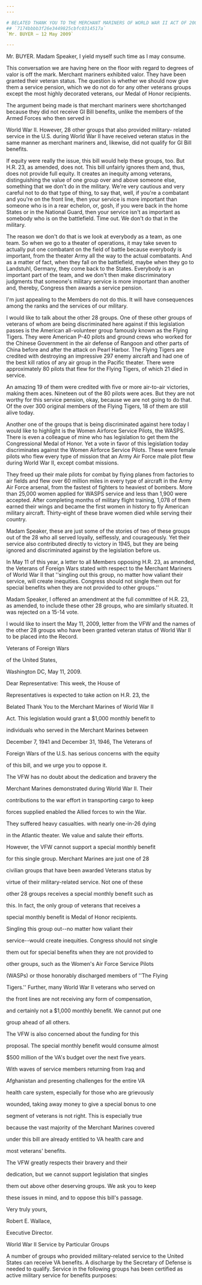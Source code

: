 ```yaml
---
---

# BELATED THANK YOU TO THE MERCHANT MARINERS OF WORLD WAR II ACT OF 2009
## `7174bbbb3f26e3449825cbfc0314517a`
`Mr. BUYER — 12 May 2009`

---
```



Mr. BUYER. Madam Speaker, I yield myself such time as I may consume.

This conversation we are having here on the floor with regard to 
degrees of valor is off the mark. Merchant mariners exhibited valor. 
They have been granted their veteran status. The question is whether we 
should now give them a service pension, which we do not do for any 
other veterans groups except the most highly decorated veterans, our 
Medal of Honor recipients.

The argument being made is that merchant mariners were shortchanged 
because they did not receive GI Bill benefits, unlike the members of 
the Armed Forces who then served in


World War II. However, 28 other groups that also provided military-
related service in the U.S. during World War II have received veteran 
status in the same manner as merchant mariners and, likewise, did not 
qualify for GI Bill benefits.

If equity were really the issue, this bill would help these groups, 
too. But H.R. 23, as amended, does not. This bill unfairly ignores them 
and, thus, does not provide full equity. It creates an inequity among 
veterans, distinguishing the value of one group over and above someone 
else, something that we don't do in the military. We're very cautious 
and very careful not to do that type of thing, to say that, well, if 
you're a combatant and you're on the front line, then your service is 
more important than someone who is in a rear echelon, or, gosh, if you 
were back in the home States or in the National Guard, then your 
service isn't as important as somebody who is on the battlefield. Time 
out. We don't do that in the military.

The reason we don't do that is we look at everybody as a team, as one 
team. So when we go to a theater of operations, it may take seven to 
actually put one combatant on the field of battle because everybody is 
important, from the theater Army all the way to the actual combatants. 
And as a matter of fact, when they fall on the battlefield, maybe when 
they go to Landstuhl, Germany, they come back to the States. Everybody 
is an important part of the team, and we don't then make discriminatory 
judgments that someone's military service is more important than 
another and, thereby, Congress then awards a service pension.

I'm just appealing to the Members do not do this. It will have 
consequences among the ranks and the services of our military.

I would like to talk about the other 28 groups. One of these other 
groups of veterans of whom are being discriminated here against if this 
legislation passes is the American all-volunteer group famously known 
as the Flying Tigers. They were American P-40 pilots and ground crews 
who worked for the Chinese Government in the air defense of Rangoon and 
other parts of China before and after the attack on Pearl Harbor. The 
Flying Tigers are credited with destroying an impressive 297 enemy 
aircraft and had one of the best kill ratios of any air group in the 
Pacific theater. There were approximately 80 pilots that flew for the 
Flying Tigers, of which 21 died in service.



An amazing 19 of them were credited with five or more air-to-air 
victories, making them aces. Nineteen out of the 80 pilots were aces. 
But they are not worthy for this service pension, okay, because we are 
not going to do that. Of the over 300 original members of the Flying 
Tigers, 18 of them are still alive today.

Another one of the groups that is being discriminated against here 
today I would like to highlight is the Women Airforce Service Pilots, 
the WASPS. There is even a colleague of mine who has legislation to get 
them the Congressional Medal of Honor. Yet a vote in favor of this 
legislation today discriminates against the Women Airforce Service 
Pilots. These were female pilots who flew every type of mission that an 
Army Air Force male pilot flew during World War II, except combat 
missions.

They freed up their male pilots for combat by flying planes from 
factories to air fields and flew over 60 million miles in every type of 
aircraft in the Army Air Force arsenal, from the fastest of fighters to 
heaviest of bombers. More than 25,000 women applied for WASPS service 
and less than 1,900 were accepted. After completing months of military 
flight training, 1,078 of them earned their wings and became the first 
women in history to fly American military aircraft. Thirty-eight of 
these brave women died while serving their country.

Madam Speaker, these are just some of the stories of two of these 
groups out of the 28 who all served loyally, selflessly, and 
courageously. Yet their service also contributed directly to victory in 
1945, but they are being ignored and discriminated against by the 
legislation before us.

In May 11 of this year, a letter to all Members opposing H.R. 23, as 
amended, the Veterans of Foreign Wars stated with respect to the 
Merchant Mariners of World War II that ''singling out this group, no 
matter how valiant their service, will create inequities. Congress 
should not single them out for special benefits when they are not 
provided to other groups.''

Madam Speaker, I offered an amendment at the full committee of H.R. 
23, as amended, to include these other 28 groups, who are similarly 
situated. It was rejected on a 15-14 vote.

I would like to insert the May 11, 2009, letter from the VFW and the 
names of the other 28 groups who have been granted veteran status of 
World War II to be placed into the Record.






















Veterans of Foreign Wars






















 of the United States,




















Washington DC, May 11, 2009.



 Dear Representative: This week, the House of 


 Representatives is expected to take action on H.R. 23, the 


 Belated Thank You to the Merchant Marines of World War II 


 Act. This legislation would grant a $1,000 monthly benefit to 


 individuals who served in the Merchant Marines between 


 December 7, 1941 and December 31, 1946, The Veterans of 


 Foreign Wars of the U.S. has serious concerns with the equity 


 of this bill, and we urge you to oppose it.



 The VFW has no doubt about the dedication and bravery the 


 Merchant Marines demonstrated during World War II. Their 


 contributions to the war effort in transporting cargo to keep 


 forces supplied enabled the Allied forces to win the War. 


 They suffered heavy casualties. with nearly one-in-26 dying 


 in the Atlantic theater. We value and salute their efforts.



 However, the VFW cannot support a special monthly benefit 


 for this single group. Merchant Marines are just one of 28 


 civilian groups that have been awarded Veterans status by 


 virtue of their military-related service. Not one of these 


 other 28 groups receives a special monthly benefit such as 


 this. In fact, the only group of veterans that receives a 


 special monthly benefit is Medal of Honor recipients.



 Singling this group out--no matter how valiant their 


 service--would create inequities. Congress should not single 


 them out for special benefits when they are not provided to 


 other groups, such as the Women's Air Force Service Pilots 


 (WASPs) or those honorably discharged members of ''The Flying 


 Tigers.'' Further, many World War II veterans who served on 


 the front lines are not receiving any form of compensation, 


 and certainly not a $1,000 monthly benefit. We cannot put one 


 group ahead of all others.



 The VFW is also concerned about the funding for this 


 proposal. The special monthly benefit would consume almost 


 $500 million of the VA's budget over the next five years. 


 With waves of service members returning from Iraq and 


 Afghanistan and presenting challenges for the entire VA 


 health care system, especially for those who are grievously 


 wounded, taking away money to give a special bonus to one 


 segment of veterans is not right. This is especially true 


 because the vast majority of the Merchant Marines covered 


 under this bill are already entitled to VA health care and 


 most veterans' benefits.



 The VFW greatly respects their bravery and their 


 dedication, but we cannot support legislation that singles 


 them out above other deserving groups. We ask you to keep 


 these issues in mind, and to oppose this bill's passage.





 Very truly yours,
























Robert E. Wallace,























 Executive Director.








 World War II Service by Particular Groups


A number of groups who provided military-related service to the 
United States can receive VA benefits. A discharge by the Secretary of 
Defense is needed to qualify. Service in the following groups has been 
certified as active military service for benefits purposes:
